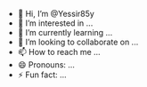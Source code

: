 - 👋 Hi, I’m @Yessir85y
- 👀 I’m interested in ...
- 🌱 I’m currently learning ...
- 💞️ I’m looking to collaborate on ...
- 📫 How to reach me ...
- 😄 Pronouns: ...
- ⚡ Fun fact: ...

<!---
Yessir85y/Yessir85y is a ✨ special ✨ repository because its `README.md` (this file) appears on your GitHub profile.
You can click the Preview link to take a look at your changes.
--->
